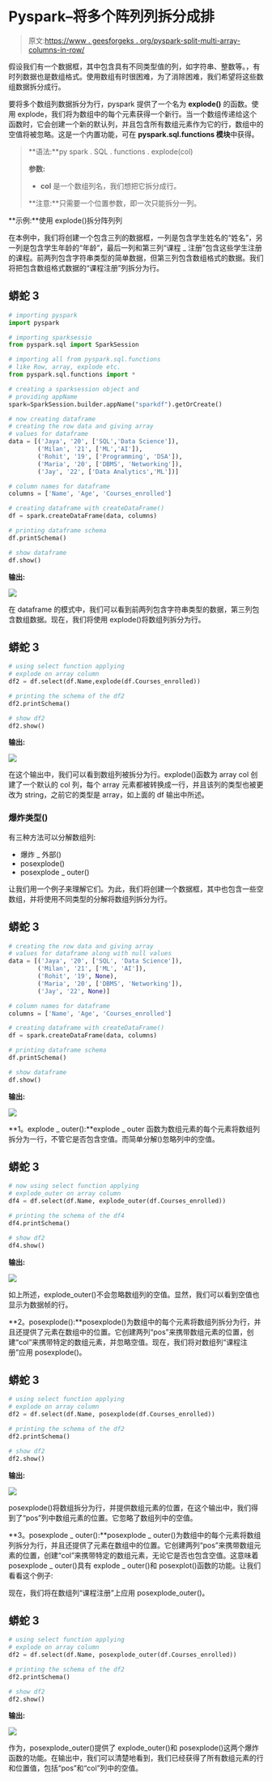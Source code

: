 # Pyspark–将多个阵列列拆分成排

> 原文:[https://www . geesforgeks . org/pyspark-split-multi-array-columns-in-row/](https://www.geeksforgeeks.org/pyspark-split-multiple-array-columns-into-rows/)

假设我们有一个数据框，其中包含具有不同类型值的列，如字符串、整数等。，有时列数据也是数组格式。使用数组有时很困难，为了消除困难，我们希望将这些数组数据拆分成行。

要将多个数组列数据拆分为行，pyspark 提供了一个名为 **explode()** 的函数。使用 explode，我们将为数组中的每个元素获得一个新行。当一个数组传递给这个函数时，它会创建一个新的默认列，并且包含所有数组元素作为它的行，数组中的空值将被忽略。这是一个内置功能，可在 **pyspark.sql.functions 模块**中获得。

> **语法:**py spark . SQL . functions . explode(col)
> 
> **参数:**
> 
> *   **col** 是一个数组列名，我们想把它拆分成行。
> 
> **注意:**只需要一个位置参数，即一次只能拆分一列。

**示例:**使用 explode()拆分阵列列

在本例中，我们将创建一个包含三列的数据框，一列是包含学生姓名的“姓名”，另一列是包含学生年龄的“年龄”，最后一列和第三列“课程 _ 注册”包含这些学生注册的课程。前两列包含字符串类型的简单数据，但第三列包含数组格式的数据。我们将把包含数组格式数据的“课程注册”列拆分为行。

## 蟒蛇 3

```py
# importing pyspark
import pyspark

# importing sparksessio
from pyspark.sql import SparkSession

# importing all from pyspark.sql.functions 
# like Row, array, explode etc.
from pyspark.sql.functions import *

# creating a sparksession object and
# providing appName 
spark=SparkSession.builder.appName("sparkdf").getOrCreate()

# now creating dataframe
# creating the row data and giving array
# values for dataframe
data = [('Jaya', '20', ['SQL','Data Science']),
        ('Milan', '21', ['ML','AI']),
        ('Rohit', '19', ['Programming', 'DSA']),
        ('Maria', '20', ['DBMS', 'Networking']),
        ('Jay', '22', ['Data Analytics','ML'])]

# column names for dataframe
columns = ['Name', 'Age', 'Courses_enrolled']

# creating dataframe with createDataFrame()
df = spark.createDataFrame(data, columns)

# printing dataframe schema
df.printSchema()

# show dataframe
df.show()
```

**输出:**

![](img/b75ca35e65bfab9bc197446b16a07356.png)

在 dataframe 的模式中，我们可以看到前两列包含字符串类型的数据，第三列包含数组数据。现在，我们将使用 explode()将数组列拆分为行。

## 蟒蛇 3

```py
# using select function applying 
# explode on array column
df2 = df.select(df.Name,explode(df.Courses_enrolled))

# printing the schema of the df2
df2.printSchema()

# show df2
df2.show()
```

**输出:**

![](img/1c005296ff7441304b97bf4fc658955a.png)

在这个输出中，我们可以看到数组列被拆分为行。explode()函数为 array col 创建了一个默认的 col 列，每个 array 元素都被转换成一行，并且该列的类型也被更改为 string，之前它的类型是 array，如上面的 df 输出中所述。

### 爆炸类型()

有三种方法可以分解数组列:

*   爆炸 _ 外部()
*   posexplode()
*   posexplode _ outer()

让我们用一个例子来理解它们。为此，我们将创建一个数据框，其中也包含一些空数组，并将使用不同类型的分解将数组列拆分为行。

## 蟒蛇 3

```py
# creating the row data and giving array 
# values for dataframe along with null values
data = [('Jaya', '20', ['SQL', 'Data Science']),
        ('Milan', '21', ['ML', 'AI']),
        ('Rohit', '19', None),
        ('Maria', '20', ['DBMS', 'Networking']),
        ('Jay', '22', None)]

# column names for dataframe
columns = ['Name', 'Age', 'Courses_enrolled']

# creating dataframe with createDataFrame()
df = spark.createDataFrame(data, columns)

# printing dataframe schema
df.printSchema()

# show dataframe
df.show()
```

**输出:**

![](img/702523e2d5d052a55febb1954323120d.png)

**1。explode _ outer():**explode _ outer 函数为数组元素的每个元素将数组列拆分为一行，不管它是否包含空值。而简单分解()忽略列中的空值。

## 蟒蛇 3

```py
# now using select function applying
# explode_outer on array column
df4 = df.select(df.Name, explode_outer(df.Courses_enrolled))

# printing the schema of the df4
df4.printSchema()

# show df2
df4.show()
```

**输出:**

![](img/87604457121a1592de97b4f1487d7345.png)

如上所述，explode_outer()不会忽略数组列的空值。显然，我们可以看到空值也显示为数据帧的行。

**2。posexplode():**posexplode()为数组中的每个元素将数组列拆分为行，并且还提供了元素在数组中的位置。它创建两列“pos”来携带数组元素的位置，创建“col”来携带特定的数组元素，并忽略空值。现在，我们将对数组列“课程注册”应用 posexplode()。

## 蟒蛇 3

```py
# using select function applying 
# explode on array column
df2 = df.select(df.Name, posexplode(df.Courses_enrolled))

# printing the schema of the df2
df2.printSchema()

# show df2
df2.show()
```

**输出:**

![](img/842a236025a9785246532d5a823094f9.png)

posexplode()将数组拆分为行，并提供数组元素的位置，在这个输出中，我们得到了“pos”列中数组元素的位置。它忽略了数组列中的空值。

**3。posexplode _ outer():**posexplode _ outer()为数组中的每个元素将数组列拆分为行，并且还提供了元素在数组中的位置。它创建两列“pos”来携带数组元素的位置，创建“col”来携带特定的数组元素，无论它是否也包含空值。这意味着 posexplode _ outer()具有 explode _ outer()和 posexplot()函数的功能。让我们看看这个例子:

现在，我们将在数组列“课程注册”上应用 posexplode_outer()。

## 蟒蛇 3

```py
# using select function applying 
# explode on array column
df2 = df.select(df.Name, posexplode_outer(df.Courses_enrolled))

# printing the schema of the df2
df2.printSchema()

# show df2
df2.show()
```

**输出:**

![](img/6cd72eb7e2d8ceae7b7de695cb3bdb17.png)

作为，posexplode_outer()提供了 explode_outer()和 posexplode()这两个爆炸函数的功能。在输出中，我们可以清楚地看到，我们已经获得了所有数组元素的行和位置值，包括“pos”和“col”列中的空值。